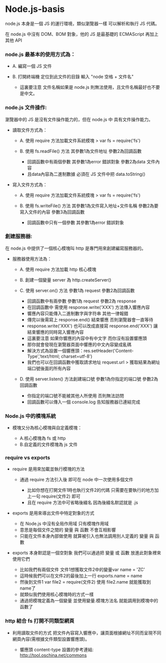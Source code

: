 # Node.js-basis
  
  node.js 本身是一個 JS 的運行環境，類似瀏覽器一樣 可以解析和執行 JS 代碼。
  
  在 node.js 中沒有 DOM、BOM 對象，他的 JS 是最基礎的 ECMAScript 再加上其他 API


### node.js 最基本的使用方式為：
    
   - A. 編寫一個 JS 文件
   - B. 打開終端機 定位到此文件的目錄 輸入 "node 空格 + 文件名"
     
     * 這裏要注意 文件名稱如果是 node.js 則無法使用，且文件名稱最好也不要是中文。


### node.js 文件操作: 
   
   瀏覽器中的 JS 是沒有文件操作能力的，但在 node.js 中 具有文件操作能力。
      
   - 讀取文件方式為：
     
       - A. 使用 require 方法加載文件系統模塊 > var fs = require('fs')
       - B. 使用 fs.readFile() 方法 其參數1為文件地址 參數2為回調函數

          * 回調函數中有兩個參數 其參數1為error 錯誤對象 參數2為data 文件內容
          * 且data內容為二進制數據 必須在 JS 文件中把 data.toString()

   - 寫入文件方式為：

      - A. 使用 require 方法加載文件系統模塊 > var fs = require('fs')
      - B. 使用 fs.writeFile() 方法 其參數1為文件寫入地址+文件名稱 參數2為要寫入文件的內容 參數3為回調函數
       
          * 回調函數中只有一個參數 其參數1為error 錯誤對象

  
  ### 創建服務器: 
   
   在 node.js 中提供了一個核心模塊叫 http 是專門用來創建編寫服務器的。
  
   - 服務器使用方法為：
      
      - A. 使用 require 方法加載 http 核心模塊
      - B. 創建一個變量 server 為 http.createServer()
      - C. 使用 server.on() 方法 參數1為 request 參數2為回調函數
    
        * 回調函數中有兩參數 參數1為 request 參數2為 response
        * 在回調函數中 需使用 response.write('XXX') 方法傳入響應內容
        * 響應內容只能傳入二進制數字與字符串 其他一律報錯
        * 傳完以後需寫上 response.end() 結束響應 否則瀏覽器會一直等待
        * response.write('XXX') 也可以改成直接寫 response.end('XXX') 讓結束響應的同時寫入響應內容
        * 這裏要注意 如果你響應的內容中有中文字 而你沒有設置響應頭
        * 那你就會發現在瀏覽器頁面中響應的中文內容變成亂碼
        * 解決方式為設置一個響應頭：res.setHeader('Content-Type','text/html; charset=utf-8')
        * 我們也可以在回調函數中獲取請求地址 request.url > 獲取結果為網址端口號後面的所有內容
   
      - D. 使用 server.listen() 方法創建端口號 參數1為你指定的端口號 參數2為回調函數
        * 你指定的端口號不能被其他人所使用 否則無法訪問
        * 回調函數可以傳入一個 console.log 告知服務器已連結完成

  
  ### Node.js 中的模塊系統
    
   - 模塊又分為核心模塊與自定義模塊：
     
     - A.核心模塊為 fs 或 http
     - B.自定義的文件模塊為 js 文件

 
 ### require vs exports
 
   - require 是用來加載並執行模塊的方法
    
     - 通過 require 方法引入後 即可在 node 中一次使用多個文件
     
        * 比如你想在打開文件1時也執行文件2的代碼 只需要在要執行的地方加上一句 require(文件2) 即可
        * 且在 require 方法中可省略後綴名 因為後綴名默認就是 .js

   - exports 是用來導出文件中特定對象的方式
        
        * 在 Node.js 中沒有全局作用域 只有模塊作用域
        * 意思是每個文件之間的 變量 與 函數 不會互相影響
        * 只能在文件本身內部做使用 就算被引入也無法調用別人定義的 變量 與 函數
   
   - exports 本身默認是一個空對象 我們可以通過把 變量 或 函數 放進此對象裡來使用它們
      
      * 比如我們有兩個文件 文件1想獲取文件2中的變量var name = 'ZC'
      * 這時候我們可以在文件2的最後加上一行 exports.name = name
      * 然後到文件1 var file2 = require(文件2) 使用 file2.name 就能獲取到 name了
      * 就類似我們使用核心模塊時的方式一樣
      * 通過把模塊定義為一個變量 並使用變量.模塊方法名 就能調用到模塊中的函數了

  
  ### http 結合 fs 打開不同類型網頁
    
   - 利用讀取文件的方式 把文件內容寫入響應中，讓頁面根據網址不同而呈現不同網頁內容(需根據文件類型設置響應頭)。
   
      * 響應頭 content-type 設置的參考連結: http://tool.oschina.net/commons
